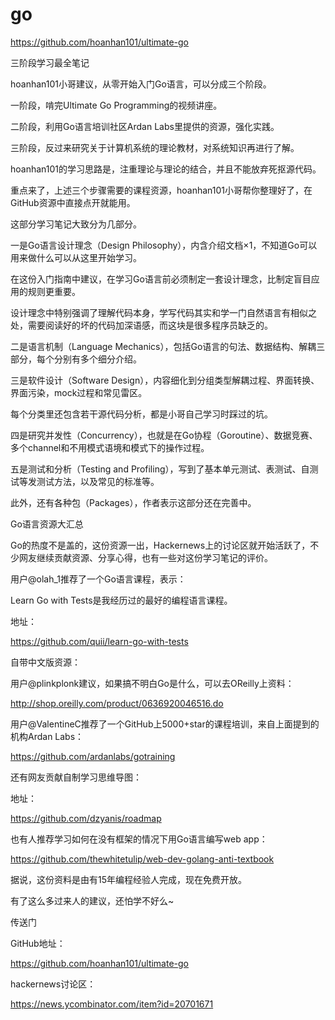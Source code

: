 # go 
https://github.com/hoanhan101/ultimate-go

三阶段学习最全笔记

hoanhan101小哥建议，从零开始入门Go语言，可以分成三个阶段。

一阶段，啃完Ultimate Go Programming的视频讲座。

二阶段，利用Go语言培训社区Ardan Labs里提供的资源，强化实践。

三阶段，反过来研究关于计算机系统的理论教材，对系统知识再进行了解。

hoanhan101的学习思路是，注重理论与理论的结合，并且不能放弃死抠源代码。

重点来了，上述三个步骤需要的课程资源，hoanhan101小哥帮你整理好了，在GitHub资源中直接点开就能用。

这部分学习笔记大致分为几部分。

一是Go语言设计理念（Design Philosophy），内含介绍文档×1，不知道Go可以用来做什么可以从这里开始学习。

在这份入门指南中建议，在学习Go语言前必须制定一套设计理念，比制定盲目应用的规则更重要。

设计理念中特别强调了理解代码本身，学写代码其实和学一门自然语言有相似之处，需要阅读好的坏的代码加深语感，而这块是很多程序员缺乏的。

二是语言机制（Language Mechanics），包括Go语言的句法、数据结构、解耦三部分，每个分别有多个细分介绍。


三是软件设计（Software Design），内容细化到分组类型解耦过程、界面转换、界面污染，mock过程和常见雷区。

每个分类里还包含若干源代码分析，都是小哥自己学习时踩过的坑。


四是研究并发性（Concurrency），也就是在Go协程（Goroutine）、数据竞赛、多个channel和不用模式语境和模式下的操作过程。

五是测试和分析（Testing and Profiling），写到了基本单元测试、表测试、自测试等发测试方法，以及常见的标准等。

此外，还有各种包（Packages），作者表示这部分还在完善中。

Go语言资源大汇总

Go的热度不是盖的，这份资源一出，Hackernews上的讨论区就开始活跃了，不少网友继续贡献资源、分享心得，也有一些对这份学习笔记的评价。

用户@olah_1推荐了一个Go语言课程，表示：

Learn Go with Tests是我经历过的最好的编程语言课程。

地址：

https://github.com/quii/learn-go-with-tests

自带中文版资源：


用户@plinkplonk建议，如果搞不明白Go是什么，可以去OReilly上资料：

http://shop.oreilly.com/product/0636920046516.do

用户@ValentineC推荐了一个GitHub上5000+star的课程培训，来自上面提到的机构Ardan Labs：

https://github.com/ardanlabs/gotraining

还有网友贡献自制学习思维导图：

地址：

https://github.com/dzyanis/roadmap

也有人推荐学习如何在没有框架的情况下用Go语言编写web app：

https://github.com/thewhitetulip/web-dev-golang-anti-textbook

据说，这份资料是由有15年编程经验人完成，现在免费开放。

有了这么多过来人的建议，还怕学不好么~

传送门

GitHub地址：

https://github.com/hoanhan101/ultimate-go

hackernews讨论区：

https://news.ycombinator.com/item?id=20701671
